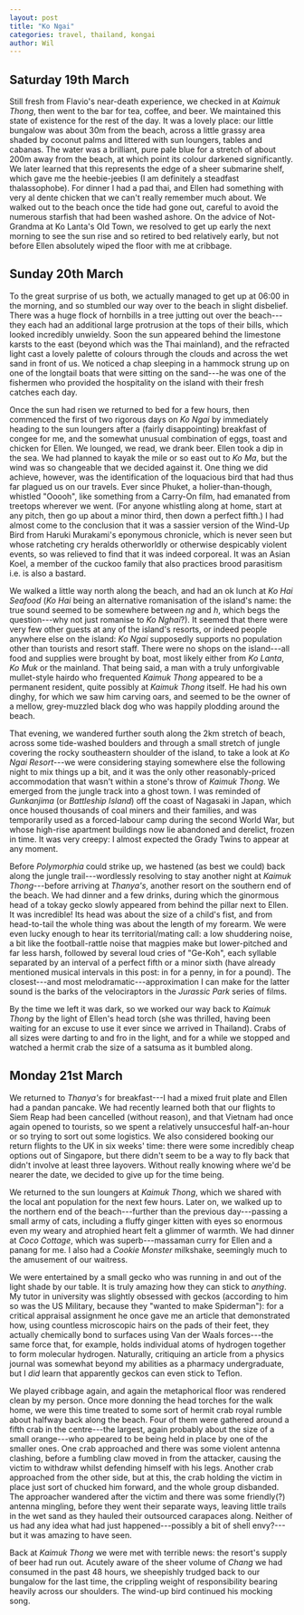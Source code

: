 ```yaml
---
layout: post
title: "Ko Ngai"
categories: travel, thailand, kongai
author: Wil
---
```


## Saturday 19th March

Still fresh from Flavio's near-death experience, we checked in at *Kaimuk Thong*, then went to the bar for tea, coffee, and beer. We maintained this state of existence for the rest of the day. It was a lovely place: our little bungalow was about 30m from the beach, across a little grassy area shaded by coconut palms and littered with sun loungers, tables and cabanas. The water was a brilliant, pure pale blue for a stretch of about 200m away from the beach, at which point its colour darkened significantly. We later learned that this represents the edge of a sheer submarine shelf, which gave me the heebie-jeebies (I am definitely a steadfast thalassophobe). For dinner I had a pad thai, and Ellen had something with very al dente chicken that we can't really remember much about. We walked out to the beach once the tide had gone out, careful to avoid the numerous starfish that had been washed ashore. On the advice of Not-Grandma at Ko Lanta's Old Town, we resolved to get up early the next morning to see the sun rise and so retired to bed relatively early, but not before Ellen absolutely wiped the floor with me at cribbage.

## Sunday 20th March

To the great surprise of us both, we actually managed to get up at 06:00 in the morning, and so stumbled our way over to the beach in slight disbelief. There was a huge flock of hornbills in a tree jutting out over the beach---they each had an additional large protrusion at the tops of their bills, which looked incredibly unwieldy. Soon the sun appeared behind the limestone karsts to the east (beyond which was the Thai mainland), and the refracted light cast a lovely palette of colours through the clouds and across the wet sand in front of us. We noticed a chap sleeping in a hammock strung up on one of the longtail boats that were sitting on the sand---he was one of the fishermen who provided the hospitality on the island with their fresh catches each day.

Once the sun had risen we returned to bed for a few hours, then commenced the first of two rigorous days on *Ko Ngai* by immediately heading to the sun loungers after a (fairly disappointing) breakfast of congee for me, and the somewhat unusual combination of eggs, toast and chicken for Ellen. We lounged, we read, we drank beer. Ellen took a dip in the sea. We had planned to kayak the mile or so east out to *Ko Ma*, but the wind was so changeable that we decided against it. One thing we did achieve, however, was the identification of the loquacious bird that had thus far plagued us on our travels. Ever since Phuket, a holier-than-though, whistled "Ooooh", like something from a Carry-On film, had emanated from treetops wherever we went. (For anyone whistling along at home, start at any pitch, then go up about a minor third, then down a perfect fifth.) I had almost come to the conclusion that it was a sassier version of the Wind-Up Bird from Haruki Murakami's eponymous chronicle, which is never seen but whose ratcheting cry heralds otherworldly or otherwise despicably violent events, so was relieved to find that it was indeed corporeal. It was an Asian Koel, a member of the cuckoo family that also practices brood parasitism i.e. is also a bastard.

We walked a little way north along the beach, and had an ok lunch at *Ko Hai Seafood* (*Ko Hai* being an alternative romanisation of the island's name: the true sound seemed to be somewhere between *ng* and *h*, which begs the question---why not just romanise to *Ko Nghai*?). It seemed that there were very few other guests at any of the island's resorts, or indeed people anywhere else on the island: *Ko Ngai* supposedly supports no population other than tourists and resort staff. There were no shops on the island---all food and supplies were brought by boat, most likely either from *Ko Lanta*, *Ko Muk* or the mainland. That being said, a man with a truly unforgivable mullet-style hairdo who frequented *Kaimuk Thong* appeared to be a permanent resident, quite possibly at *Kaimuk Thong* itself. He had his own dinghy, for which we saw him carving oars, and seemed to be the owner of a mellow, grey-muzzled black dog who was happily plodding around the beach.

That evening, we wandered further south along the 2km stretch of beach, across some tide-washed boulders and through a small stretch of jungle covering the rocky southeastern shoulder of the island, to take a look at *Ko Ngai Resort*---we were considering staying somewhere else the following night to mix things up a bit, and it was the only other reasonably-priced accommodation that wasn't within a stone's throw of *Kaimuk Thong*. We emerged from the jungle track into a ghost town. I was reminded of *Gunkanjima* (or *Battleship Island*) off the coast of Nagasaki in Japan, which once housed thousands of coal miners and their families, and was temporarily used as a forced-labour camp during the second World War, but whose high-rise apartment buildings now lie abandoned and derelict, frozen in time. It was very creepy: I almost expected the Grady Twins to appear at any moment.

Before *Polymorphia* could strike up, we hastened (as best we could) back along the jungle trail---wordlessly resolving to stay another night at *Kaimuk Thong*---before arriving at *Thanya's*, another resort on the southern end of the beach. We had dinner and a few drinks, during which the ginormous head of a tokay gecko slowly appeared from behind the pillar next to Ellen. It was incredible! Its head was about the size of a child's fist, and from head-to-tail the whole thing was about the length of my forearm. We were even lucky enough to hear its territorial/mating call: a low shuddering noise, a bit like the football-rattle noise that magpies make but lower-pitched and far less harsh, followed by several loud cries of "Ge-Koh", each syllable separated by an interval of a perfect fifth or a minor sixth (have already mentioned musical intervals in this post: in for a penny, in for a pound). The closest---and most melodramatic---approximation I can make for the latter sound is the barks of the velociraptors in the *Jurassic Park* series of films.

By the time we left it was dark, so we worked our way back to *Kaimuk Thong* by the light of Ellen's head torch (she was thrilled, having been waiting for an excuse to use it ever since we arrived in Thailand). Crabs of all sizes were darting to and fro in the light, and for a while we stopped and watched a hermit crab the size of a satsuma as it bumbled along.

## Monday 21st March

We returned to *Thanya's* for breakfast---I had a mixed fruit plate and Ellen had a pandan pancake. We had recently learned both that our flights to Siem Reap had been cancelled (without reason), and that Vietnam had once again opened to tourists, so we spent a relatively unsuccesful half-an-hour or so trying to sort out some logistics. We also considered booking our return flights to the UK in six weeks' time: there were some incredibly cheap options out of Singapore, but there didn't seem to be a way to fly back that didn't involve at least three layovers. Without really knowing where we'd be nearer the date, we decided to give up for the time being.

We returned to the sun loungers at *Kaimuk Thong*, which we shared with the local ant population for the next few hours. Later on, we walked up to the northern end of the beach---further than the previous day---passing a small army of cats, including a fluffy ginger kitten with eyes so enormous even my weary and atrophied heart felt a glimmer of warmth. We had dinner at *Coco Cottage*, which was superb---massaman curry for Ellen and a panang for me. I also had a *Cookie Monster* milkshake, seemingly much to the amusement of our waitress.

We were entertained by a small gecko who was running in and out of the light shade by our table. It is truly amazing how they can stick to *anything*. My tutor in university was slightly obsessed with geckos (according to him so was the US Military, because they "wanted to make Spiderman"): for a critical appraisal assignment he once gave me an article that demonstrated how, using countless microscopic hairs on the pads of their feet, they actually chemically bond to surfaces using Van der Waals forces---the same force that, for example, holds individual atoms of hydrogen together to form molecular hydrogen. Naturally, critiquing an article from a physics journal was somewhat beyond my abilities as a pharmacy undergraduate, but I *did* learn that apparently geckos can even stick to Teflon.

We played cribbage again, and again the metaphorical floor was rendered clean by my person. Once more donning the head torches for the walk home, we were this time treated to some sort of hermit crab royal rumble about halfway back along the beach. Four of them were gathered around a fifth crab in the centre---the largest, again probably about the size of a small orange---who appeared to be being held in place by one of the smaller ones. One crab approached and there was some violent antenna clashing, before a fumbling claw moved in from the attacker, causing the victim to withdraw whilst defending himself with his legs. Another crab approached from the other side, but at this, the crab holding the victim in place just sort of chucked him forward, and the whole group disbanded. The approacher wandered after the victim and there was some friendly(?) antenna mingling, before they went their separate ways, leaving little trails in the wet sand as they hauled their outsourced carapaces along. Neither of us had any idea what had just happened---possibly a bit of shell envy?---but it was amazing to have seen.

Back at *Kaimuk Thong* we were met with terrible news: the resort's supply of beer had run out. Acutely aware of the sheer volume of *Chang* we had consumed in the past 48 hours, we sheepishly trudged back to our bungalow for the last time, the crippling weight of responsibility bearing heavily across our shoulders. The wind-up bird continued his mocking song.
